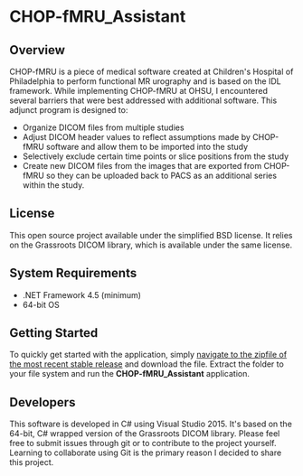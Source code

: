 # CHOP-fMRU_Assistant

## Overview

CHOP-fMRU is a piece of medical software created at Children's Hospital of Philadelphia to perform functional MR urography and is based on the IDL framework. While implementing CHOP-fMRU at OHSU, I encountered several barriers that were best addressed with additional software. This adjunct program is designed to:
* Organize DICOM files from multiple studies
* Adjust DICOM header values to reflect assumptions made by CHOP-fMRU software and allow them to be imported into the study
* Selectively exclude certain time points or slice positions from the study
* Create new DICOM files from the images that are exported from CHOP-fMRU so they can be uploaded back to PACS as an additional series within the study.

## License

This open source project available under the simplified BSD license. It relies on the Grassroots DICOM library, which is available under the same license.

## System Requirements

* .NET Framework 4.5 (minimum)
* 64-bit OS

## Getting Started

To quickly get started with the application, simply [navigate to the zipfile of the most recent stable release](https://github.com/overtone1000/CHOP-fMRU_Assistant/blob/master/CHOP-fMRU_Assistant_Release.zip) and download the file. Extract the folder to your file system and run the **CHOP-fMRU_Assistant** application.

## Developers

This software is developed in C# using Visual Studio 2015. It's based on the 64-bit, C# wrapped version of the Grassroots DICOM library. Please feel free to submit issues through git or to contribute to the project yourself. Learning to collaborate using Git is the primary reason I decided to share this project.
